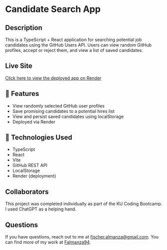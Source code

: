 # Candidate Search App

## Description

This is a TypeScript + React application for searching potential job candidates using the GitHub Users API. Users can view random GitHub profiles, accept or reject them, and view a list of saved candidates.


## Live Site

[Click here to view the deployed app on Render](https://candidate-search-ku-coding-bootcamp-2025.onrender.com)


## 🧠 Features

- View randomly selected GitHub user profiles
- Save promising candidates to a potential hires list
- View and persist saved candidates using localStorage
- Deployed via Render


## 📁 Technologies Used

- TypeScript
- React
- Vite
- GitHub REST API
- LocalStorage
- Render (deployment)


## Collaborators

This project was completed individually as part of the KU Coding Bootcamp. I used ChatGPT as a helping hand.


## Questions

If you have questions, reach out to me at [fischer.almanza@gmail.com](mailto:fischer.almanza@gmail.com). You can find more of my work at [Falmanza94](https://github.com/Falmanza94).
